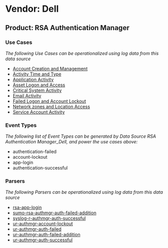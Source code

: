 Vendor: Dell
============
Product: RSA Authentication Manager
-----------------------------------

### Use Cases

_The following Use Cases can be operationalized using log data from this data source_

* [Account Creation and Management](../UseCases/usecase_account_creation_and_management.md)
* [Activity Time  and Type](../UseCases/usecase_activity_time__and_type.md)
* [Application Activity](../UseCases/usecase_application_activity.md)
* [Asset Logon and Access](../UseCases/usecase_asset_logon_and_access.md)
* [Critical System Activity](../UseCases/usecase_critical_system_activity.md)
* [Email Activity](../UseCases/usecase_email_activity.md)
* [Failed Logon and Account Lockout](../UseCases/usecase_failed_logon_and_account_lockout.md)
* [Network zones and Location Access](../UseCases/usecase_network_zones_and_location_access.md)
* [Service Account Activity](../UseCases/usecase_service_account_activity.md)


### Event Types

_The following list of Event Types can be generated by Data Source RSA Authentication Manager_Dell, and power the use cases above:_

- authentication-failed
- account-lockout
- app-login
- authentication-successful


### Parsers

_The following Parsers can be operationalized using log data from this data source_

* [rsa-app-login](../Parsers/parserContent_rsa-app-login.md)
* [sumo-rsa-authmgr-auth-failed-addition](../Parsers/parserContent_sumo-rsa-authmgr-auth-failed-addition.md)
* [syslog-r-authmgr-auth-successful](../Parsers/parserContent_syslog-r-authmgr-auth-successful.md)
* [ur-authmgr-account-lockout](../Parsers/parserContent_ur-authmgr-account-lockout.md)
* [ur-authmgr-auth-failed](../Parsers/parserContent_ur-authmgr-auth-failed.md)
* [ur-authmgr-auth-failed-addition](../Parsers/parserContent_ur-authmgr-auth-failed-addition.md)
* [ur-authmgr-auth-successful](../Parsers/parserContent_ur-authmgr-auth-successful.md)
